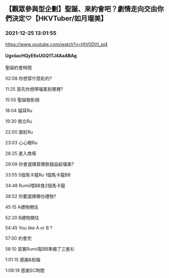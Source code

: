 ## 【觀眾參與型企劃】聖誕、來約會吧？劇情走向交由你們決定♡【HKVTuber/如月瑠美】
### 2021-12-25 13:01:55
https://www.youtube.com/watch?v=HtV0DVt_pi4
#### UgxiiacHQyE6xUGQ1TJ4AaABAg
聖誕約會時間

02:08 你想穿什麼赴約?

11:25 首先你想帶瑠美到哪裡?

15:55 聖誕樹影相

18:04 貓耳Ru

19:30 倒立Ru

22:00 面紅Ru

23:03 心心眼Ru

26:25 進入商場

29:09 你會選擇買哪款甜品給瑠美?

33:55 5個馬卡龍Ru 1個馬卡龍BB

34:48 Rumii喂BB食2個馬卡龍

38:52 你要選擇哪份禮物?

45:15 A禮物開估

52:20 B禮物開估

54:45 You like A or B ?

57:00 約會完

58:10 其實Rumii幫BB準備了三套衫

1:01:15 感謝&祝福

1:08:19 感謝SC時間

